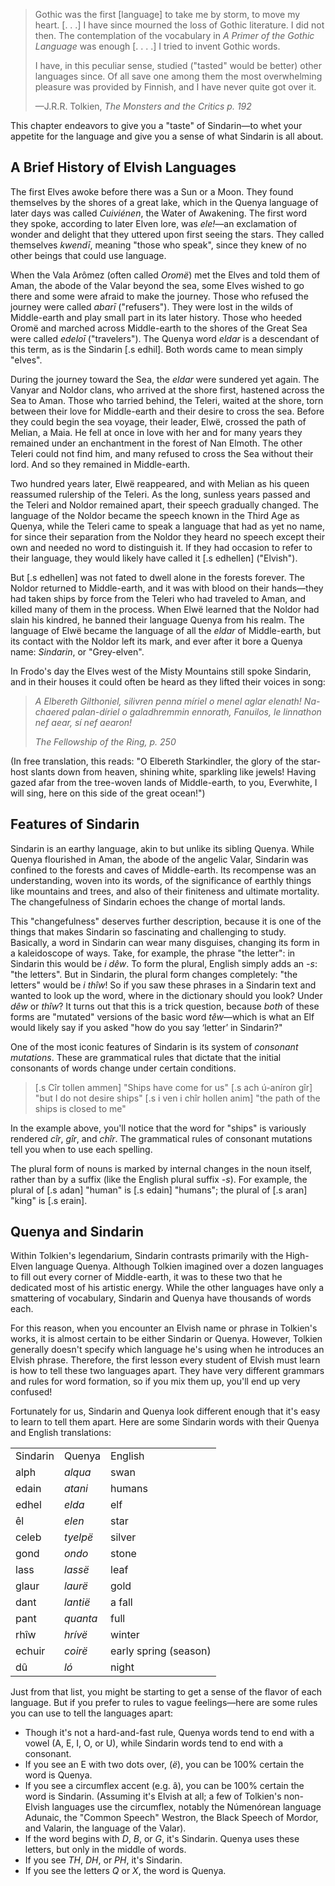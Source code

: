 > Gothic was the first [language] to take me by storm, to
> move my heart. [. . .] I have since mourned the loss of
> Gothic literature. I did not then. The contemplation of
> the vocabulary in _A Primer of the Gothic Language_ was
> enough [. . . .] I tried to invent Gothic words.
>
> I have, in this peculiar sense, studied ("tasted" would be
> better) other languages since. Of all save one among them
> the most overwhelming pleasure was provided by Finnish,
> and I have never quite got over it.
>
> —J.R.R. Tolkien, _The Monsters and the Critics p. 192_

This chapter endeavors to give you a "taste" of Sindarin—to
whet your appetite for the language and give you a
sense of what Sindarin is all about.

## A Brief History of Elvish Languages

The first Elves awoke before there was a Sun or a Moon. They
found themselves by
the shores of a great lake, which in the Quenya language
of later days was called *Cuiviénen*, the Water of
Awakening.
The first word they spoke, according to later Elven lore,
was _ele!_—an exclamation of wonder and delight that they
uttered upon first seeing the stars. They called themselves
_kwendī_, meaning "those who speak", since they knew of no
other beings that could use language.

When the Vala Arômez (often called _Oromë_) met the Elves and told them of Aman, the abode of the Valar beyond the sea, some Elves wished to go there and some were afraid to make the journey. Those who refused the journey were called _abarī_ ("refusers"). They were lost in the wilds of Middle-earth and play small part in its later history. Those who heeded Oromë and marched across Middle-earth to the shores of the Great Sea were called _edeloī_ ("travelers"). The Quenya word _eldar_ is a descendant of this term, as is the Sindarin [.s edhil]. Both words came to mean simply "elves".

During the journey toward the Sea, the _eldar_ were sundered yet again. The Vanyar and Noldor clans, who arrived at the shore first, hastened across the Sea to Aman. Those who tarried behind, the Teleri, waited at the shore, torn between their love for Middle-earth and their desire to cross the sea. Before they could begin the sea voyage, their leader, Elwë, crossed the path of Melian, a Maia. He fell at once in love with her and for many years they remained under an enchantment in the forest of Nan Elmoth. The other Teleri could not find him, and many refused to cross the Sea without their lord. And so they remained in Middle-earth.

Two hundred years later, Elwë reappeared, and with Melian as his queen reassumed rulership of the Teleri. As the long, sunless years passed and the Teleri and Noldor remained apart, their speech gradually changed. The language of the Noldor became the speech known in the Third Age as Quenya, while the Teleri came to speak a language that had as yet no name, for since their separation from the Noldor they heard no speech except their own and needed no word to distinguish it. If they had occasion to refer to their language, they would likely have called it [.s edhellen] ("Elvish").

But [.s edhellen] was not fated to dwell alone in the forests forever.
The Noldor returned to Middle-earth, and it was with blood on their hands—they had taken ships by force from the Teleri who had traveled to Aman, and killed many of them in the process. When Elwë learned that the Noldor had slain his kindred, he banned their language Quenya from his realm. The language of Elwë became the language of all the _eldar_ of Middle-earth, but its contact with the Noldor left its mark, and ever after it bore a Quenya name: _Sindarin_, or "Grey-elven".

In Frodo's day the Elves west of the Misty Mountains still spoke Sindarin, and in their houses it could often be heard as they lifted their voices in song:

> _A Elbereth Gilthoniel,_
> _silivren penna míriel_
> _o menel aglar elenath!_
> _Na-chaered palan-díriel_
> _o galadhremmin ennorath,_
> _Fanuilos, le linnathon_
> _nef aear, sí nef aearon!_
>
> <cite>The Fellowship of the Ring, p. 250</cite>

(In free translation, this reads: "O Elbereth Starkindler, the glory of the star-host slants down from heaven, shining white, sparkling like jewels! Having gazed afar from the tree-woven lands of Middle-earth, to you, Everwhite, I will sing, here on this side of the great ocean!")

## Features of Sindarin

Sindarin is an earthy language, akin to but unlike its sibling Quenya. While Quenya flourished in Aman, the abode of the angelic Valar, Sindarin was confined to the forests and caves of Middle-earth. Its recompense was an understanding, woven into its words, of the significance of earthly things like mountains and trees, and also of their finiteness and ultimate mortality. The changefulness of Sindarin echoes the change of mortal lands.

This "changefulness" deserves further description, because it is one of the things that makes Sindarin so fascinating and challenging to study. Basically, a word in Sindarin can wear many disguises, changing its form in a kaleidoscope of ways. Take, for example, the phrase "the letter": in Sindarin this would be _i dêw_. To form the plural, English simply adds an _-s_: "the letters". But in Sindarin, the plural form changes completely: "the letters" would be _i thîw_! So if you saw these phrases in a Sindarin text and wanted to look up the word, where in the dictionary should you look? Under _dêw_ or _thîw_? It turns out that this is a trick question, because *both* of these forms are "mutated" versions of the basic word _têw_—which is what an Elf would likely say if you asked "how do you say &lsquo;letter&rsquo; in Sindarin?"

One of the most iconic features of Sindarin is its system
of *consonant mutations*. These are grammatical rules that
dictate that the initial consonants of words change under
certain conditions.

> [.s Cîr tollen ammen] "Ships have come for us"
> [.s ach ú-aníron gîr] "but I do not desire ships"
> [.s i ven i chîr hollen anim] "the path of the ships is closed to me"

In the example above, you'll notice that the word for "ships"
is variously rendered *cîr*, *gîr*, and *chîr*. The grammatical
rules of consonant mutations tell you when to use each
spelling.

The plural form of nouns is marked by internal changes in
the noun itself, rather than by a suffix (like the English
plural suffix *-s*). For example, the plural of [.s adan] "human"
is [.s edain] "humans"; the plural of [.s aran] "king" is
[.s erain].

## Quenya and Sindarin

Within Tolkien's legendarium, Sindarin contrasts primarily
with the High-Elven language Quenya. Although Tolkien imagined over a dozen languages
to fill out every corner of Middle-earth, it was to these two
that he dedicated most of his artistic energy. While the other languages
have only a smattering of vocabulary, Sindarin and Quenya
have thousands of words each.

For this reason, when you encounter an Elvish name or phrase in
Tolkien's works, it is almost certain to be either Sindarin
or Quenya. However, Tolkien generally doesn't specify
which language he's using when he introduces an Elvish phrase.
Therefore, the first lesson every student of Elvish must
learn is how to tell these two languages apart.
They have very different grammars and rules for word formation, so if
you mix them up, you'll end up very confused!

Fortunately for us, Sindarin and Quenya look different enough
that it's easy to learn to tell them apart. Here are some
Sindarin words with their Quenya and English translations:

<table class="col-3 columns">
  <tr class="head">
    <td>Sindarin</td>
    <td>Quenya</td>
    <td>English</td>
  </tr>
  <tr>
    <td class="s">alph</td>
    <td><em>alqua</em></td>
    <td>swan</td>
  </tr>
  <tr>
    <td class="s">edain</td>
    <td><em>atani</em></td>
    <td>humans</td>
  </tr>
  <tr>
    <td class="s">edhel</td>
    <td><em>elda</em></td>
    <td>elf</td>
  </tr>
  <tr>
    <td class="s">êl</td>
    <td><em>elen</em></td>
    <td>star</td>
  </tr>
  <tr>
    <td class="s">celeb</td>
    <td><em>tyelpë</em></td>
    <td>silver</td>
  </tr>
  <tr>
    <td class="s">gond</td>
    <td><em>ondo</em></td>
    <td>stone</td>
  </tr>
  <tr>
    <td class="s">lass</td>
    <td><em>lassë</em></td>
    <td>leaf</td>
  </tr>
  <tr>
    <td class="s">glaur</td>
    <td><em>laurë</em></td>
    <td>gold</td>
  </tr>
  <tr>
    <td class="s">dant</td>
    <td><em>lantië</em></td>
    <td>a fall</td>
  </tr>
  <tr>
    <td class="s">pant</td>
    <td><em>quanta</em></td>
    <td>full</td>
  </tr>
  <tr>
    <td class="s">rhîw</td>
    <td><em>hrívë</em></td>
    <td>winter</td>
  </tr>
  <tr>
    <td class="s">echuir</td>
    <td><em>coirë</em></td>
    <td>early spring (season)</td>
  </tr>
  <tr>
    <td class="s">dû</td>
    <td><em>ló</em></td>
    <td>night</td>
  </tr>
</table>

Just from that list, you might be starting to get a sense
of the flavor of each language. But if you prefer to
rules to vague feelings—here are some rules you can use to tell
the languages apart:

- Though it's not a hard-and-fast rule, Quenya words tend
  to end with a vowel (A, E, I, O, or U), while Sindarin
  words tend to end with a consonant.
- If you see an E with two dots over, (*ë*), you can be
  100% certain the word is Quenya.
- If you see a circumflex accent (e.g. â), you can be 100%
  certain the word is Sindarin. (Assuming it's Elvish at all;
  a few of Tolkien's non-Elvish languages use the circumflex,
  notably the Númenórean language Adunaic, the "Common Speech" Westron,
  the Black Speech of Mordor, and Valarin, the language of the Valar).
- If the word begins with *D*, *B*, or *G*, it's Sindarin.
  Quenya uses these letters, but only in the middle of words.
- If you see *TH*, *DH*, or *PH*, it's Sindarin.
- If you see the letters *Q* or *X*, the word is Quenya.
